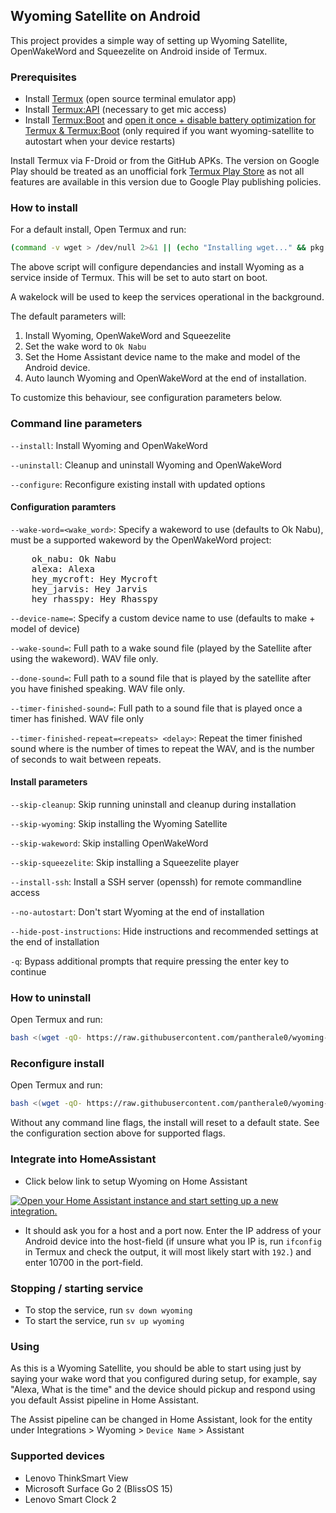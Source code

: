 ## Wyoming Satellite on Android

This project provides a simple way of setting up Wyoming Satellite, OpenWakeWord and Squeezelite on Android inside of Termux.

### Prerequisites

- Install [Termux](https://github.com/termux/termux-app) (open source terminal emulator app)
- Install [Termux:API](https://github.com/termux/termux-api) (necessary to get mic access)
- Install [Termux:Boot](https://github.com/termux/termux-boot) and [open it once + disable battery optimization for Termux & Termux:Boot](https://wiki.termux.com/wiki/Termux:Boot) (only required if you want wyoming-satellite to autostart when your device restarts)

Install Termux via F-Droid or from the GitHub APKs. The version on Google Play should be treated as an unofficial fork [Termux Play Store](https://github.com/termux/termux-app/discussions/4000) as not all features are available in this version due to Google Play publishing policies.

### How to install

For a default install, Open Termux and run:

``` Bash
(command -v wget > /dev/null 2>&1 || (echo "Installing wget..." && pkg install -y wget)) && bash <(wget -qO- https://raw.githubusercontent.com/pantherale0/wyoming-satellite-termux/refs/heads/merged/setup.sh) --install

```

The above script will configure dependancies and install Wyoming as a service inside of Termux. This will be set to auto start on boot.

A wakelock will be used to keep the services operational in the background.

The default parameters will:
1. Install Wyoming, OpenWakeWord and Squeezelite
2. Set the wake word to `Ok Nabu`
3. Set the Home Assistant device name to the make and model of the Android device.
4. Auto launch Wyoming and OpenWakeWord at the end of installation.

To customize this behaviour, see configuration parameters below.

### Command line parameters

`--install`: Install Wyoming and OpenWakeWord

`--uninstall`: Cleanup and uninstall Wyoming and OpenWakeWord

`--configure`: Reconfigure existing install with updated options

#### Configuration paramters

`--wake-word=<wake_word>`: Specify a wakeword to use (defaults to Ok Nabu), must be a supported wakeword by the OpenWakeWord project:
<pre>
    ok_nabu: Ok Nabu
    alexa: Alexa
    hey_mycroft: Hey Mycroft
    hey_jarvis: Hey Jarvis
    hey_rhasspy: Hey Rhasspy
</pre>

`--device-name=`: Specify a custom device name to use (defaults to make + model of device)

`--wake-sound=`: Full path to a wake sound file (played by the Satellite after using the wakeword). WAV file only.

`--done-sound=`: Full path to a sound file that is played by the satellite after you have finished speaking. WAV file only.

`--timer-finished-sound=`: Full path to a sound file that is played once a timer has finished. WAV file only

`--timer-finished-repeat=<repeats> <delay>`: Repeat the timer finished sound where <repeats> is the number of times to repeat the WAV, and <delay> is the number of seconds to wait between repeats.

#### Install parameters

`--skip-cleanup`: Skip running uninstall and cleanup during installation

`--skip-wyoming`: Skip installing the Wyoming Satellite

`--skip-wakeword`: Skip installing OpenWakeWord

`--skip-squeezelite`: Skip installing a Squeezelite player

`--install-ssh`: Install a SSH server (openssh) for remote commandline access

`--no-autostart`: Don't start Wyoming at the end of installation

`--hide-post-instructions`: Hide instructions and recommended settings at the end of installation

`-q`: Bypass additional prompts that require pressing the enter key to continue

### How to uninstall

Open Termux and run:

``` Bash
bash <(wget -qO- https://raw.githubusercontent.com/pantherale0/wyoming-satellite-termux/refs/heads/merged/setup.sh) --uninstall
```

### Reconfigure install

Open Termux and run:
``` Bash
bash <(wget -qO- https://raw.githubusercontent.com/pantherale0/wyoming-satellite-termux/refs/heads/merged/setup.sh) --configure
```

Without any command line flags, the install will reset to a default state. See the configuration section above for supported flags.

### Integrate into HomeAssistant

- Click below link to setup Wyoming on Home Assistant

[![Open your Home Assistant instance and start setting up a new integration.](https://my.home-assistant.io/badges/config_flow_start.svg)](https://my.home-assistant.io/redirect/config_flow_start/?domain=wyoming)

- It should ask you for a host and a port now. Enter the IP address of your Android device into the host-field (if unsure what you IP is, run `ifconfig` in Termux and check the output, it will most likely start with `192.`) and enter 10700 in the port-field.

### Stopping / starting service

- To stop the service, run `sv down wyoming`
- To start the service, run `sv up wyoming`

### Using

As this is a Wyoming Satellite, you should be able to start using just by saying your wake word that you configured during setup, for example, say "Alexa, What is the time" and the device should pickup and respond using you default Assist pipeline in Home Assistant. 

The Assist pipeline can be changed in Home Assistant, look for the entity under Integrations > Wyoming > `Device Name` > Assistant

### Supported devices

- Lenovo ThinkSmart View
- Microsoft Surface Go 2 (BlissOS 15)
- Lenovo Smart Clock 2
